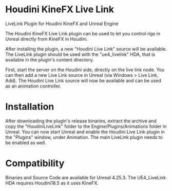 # Houdini KineFX Live Link

LiveLink Plugin for Houdini KineFX and Unreal Engine

The Houdini KineFX Live Link plugin can be used to let you control rigs in Unreal directly from KineFX in Houdini.

After installing the plugin, a new "Houdini Live Link" source will be available.
The LiveLink plugin should be used with the "ue4_livelink" HDA, that is available in the plugin's content directory.

First, start the server on the Houdini side, directly on the live link node.
You can then add a new Live Link source in Unreal (via Windows > Live Link, Add).
The Houdini Live Link source will now be available and can be used as an animation controller.

# Installation

After downloading the plugin's release binaries, extract the archive and copy the "HoudiniLiveLink" folder to the Engine/Plugins/Animations folder in Unreal.
You can now start Unreal and enable the Houdini Live Link plugin in the "Plugins" window, under Animation.
The main LiveLink plugin needs to be enabled as well.

# Compatibility

Binaries and Source Code are available for Unreal 4.25.3.
The UE4_LiveLink HDA requires Houdini18.5 as it uses KineFX.
